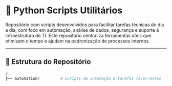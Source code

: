 # 🐍 Python Scripts Utilitários

Repositório com scripts desenvolvidos para facilitar tarefas técnicas do dia a dia, com foco em automação, análise de dados, segurança e suporte à infraestrutura de TI. Este repositório centraliza ferramentas úteis que otimizam o tempo e ajudam na padronização de processos internos.

---

## 📁 Estrutura do Repositório

```bash
/
├── automation/         # Scripts de automação e tarefas recorrentes

